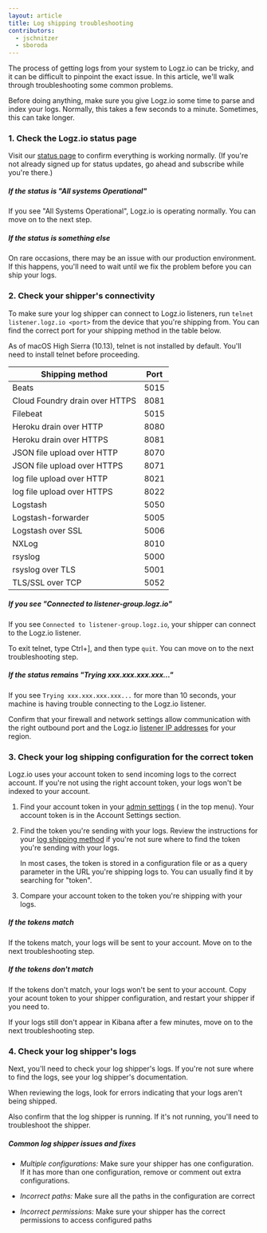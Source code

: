 ```yaml
---
layout: article
title: Log shipping troubleshooting
contributors:
  - jschnitzer
  - sboroda
---
```


The process of getting logs from your system to Logz.io can be tricky, and it can be difficult to pinpoint the exact issue. In this article, we'll walk through troubleshooting some common problems.

Before doing anything, make sure you give Logz.io some time to parse and index your logs. Normally, this takes a few seconds to a minute. Sometimes, this can take longer.

<div class="accordion">

### 1. Check the Logz.io status page

<div>

Visit our [status page](http://status.logz.io/) to confirm everything is working normally. (If you're not already signed up for status updates, go ahead and subscribe while you're there.)

##### If the status is "All systems Operational" 

If you see "All Systems Operational", Logz.io is operating normally. You can move on to the next step.

##### If the status is something else

On rare occasions, there may be an issue with our production environment. If this happens, you'll need to wait until we fix the problem before you can ship your logs.

</div>

### 2. Check your shipper's connectivity 

<div>

To make sure your log shipper can connect to Logz.io listeners, run `telnet listener.logz.io <port>` from the device that you're shipping from. You can find the correct port for your shipping method in the table below.

<div class="info-box note">
  As of macOS High Sierra (10.13), telnet is not installed by default. You'll need to install telnet before proceeding.
</div>

| Shipping method                         | Port |
|-----------------------------------------|------|
| Beats                                   | 5015 |
| Cloud Foundry drain over HTTPS          | 8081 |
| Filebeat                                | 5015 |
| Heroku drain over HTTP                  | 8080 |
| Heroku drain over HTTPS                 | 8081 |
| JSON file upload over HTTP              | 8070 |
| JSON file upload over HTTPS             | 8071 |
| log file upload over HTTP               | 8021 |
| log file upload over HTTPS              | 8022 |
| Logstash                                | 5050 |
| Logstash-forwarder                      | 5005 |
| Logstash over SSL                       | 5006 |
| NXLog                                   | 8010 |
| rsyslog                                 | 5000 |
| rsyslog over TLS                        | 5001 |
| TLS/SSL over TCP                        | 5052 |


##### If you see "Connected to listener-group.logz.io"

If you see `Connected to listener-group.logz.io`, your shipper can connect to the Logz.io listener.

To exit telnet, type Ctrl+], and then type `quit`. You can move on to the next troubleshooting step.

##### If the status remains "Trying xxx.xxx.xxx.xxx..."

If you see `Trying xxx.xxx.xxx.xxx...` for more than 10 seconds, your machine is having trouble connecting to the Logz.io listener.

Confirm that your firewall and network settings allow communication with the right outbound port and the Logz.io [listener IP addresses]({{site.baseurl}}/user-guide/log-shipping/listener-ip-addresses.html) for your region.

</div>

### 3. Check your log shipping configuration for the correct token

<div>

Logz.io uses your account token to send incoming logs to the correct account. If you're not using the right account token, your logs won't be indexed to your account. 

1. Find your account token in your [admin settings](https://app.logz.io/#/dashboard/settings/general) (<i class="li li-gear"></i> in the top menu). Your account token is in the Account Settings section.

2. Find the token you're sending with your logs. Review the instructions for your [log shipping method](https://app.logz.io/#/dashboard/data-sources/) if you're not sure where to find the token you're sending with your logs. 

    <div class="info-box tip">
      In most cases, the token is stored in a configuration file or as a query parameter in the URL you're shipping logs to. You can usually find it by searching for "token".
    </div>

3. Compare your account token to the token you're shipping with your logs.

##### If the tokens match

If the tokens match, your logs will be sent to your account. Move on to the next troubleshooting step.

##### If the tokens don't match

If the tokens don't match, your logs won't be sent to your account. Copy your acount token to your shipper configuration, and restart your shipper if you need to. 

If your logs still don't appear in Kibana after a few minutes, move on to the next troubleshooting step.

</div>

### 4. Check your log shipper's logs

<div>

Next, you'll need to check your log shipper's logs. If you're not sure where to find the logs, see your log shipper's documentation. 

When reviewing the logs, look for errors indicating that your logs aren't being shipped.

Also confirm that the log shipper is running. If it's not running, you'll need to troubleshoot the shipper. 

##### Common log shipper issues and fixes

* _Multiple configurations:_ Make sure your shipper has one configuration. If it has more than one configuration, remove or comment out extra configurations.

* _Incorrect paths:_ Make sure all the paths in the configuration are correct
 
* _Incorrect permissions:_ Make sure your shipper has the correct permissions to access configured paths

</div>

</div>